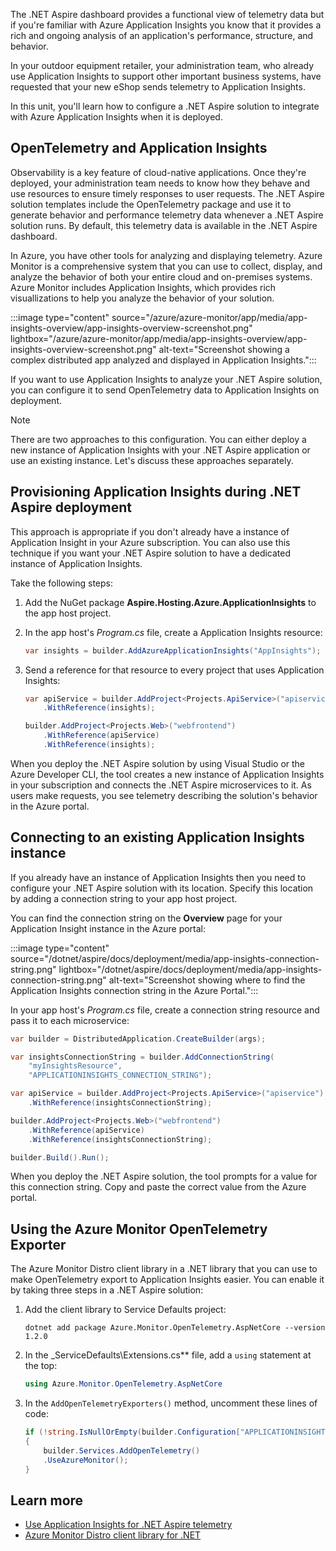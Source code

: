 The .NET Aspire dashboard provides a functional view of telemetry data but if you're familiar with Azure Application Insights you know that it provides a rich and ongoing analysis of an application's performance, structure, and behavior.

In your outdoor equipment retailer, your administration team, who already use Application Insights to support other important business systems, have requested that your new eShop sends telemetry to Application Insights.

In this unit, you'll learn how to configure a .NET Aspire solution to integrate with Azure Application Insights when it is deployed.

## OpenTelemetry and Application Insights

Observability is a key feature of cloud-native applications. Once they're deployed, your administration team needs to know how they behave and use resources to ensure timely responses to user requests. The .NET Aspire solution templates include the OpenTelemetry package and use it to generate behavior and performance telemetry data whenever a .NET Aspire solution runs. By default, this telemetry data is available in the .NET Aspire dashboard.

In Azure, you have other tools for analyzing and displaying telemetry. Azure Monitor is a comprehensive system that you can use to collect, display, and analyze the behavior of both your entire cloud and on-premises systems. Azure Monitor includes Application Insights, which provides rich visuallizations to help you analyze the behavior of your solution.

:::image type="content" source="/azure/azure-monitor/app/media/app-insights-overview/app-insights-overview-screenshot.png" lightbox="/azure/azure-monitor/app/media/app-insights-overview/app-insights-overview-screenshot.png" alt-text="Screenshot showing a complex distributed app analyzed and displayed in Application Insights.":::

If you want to use Application Insights to analyze your .NET Aspire solution, you can configure it to send OpenTelemetry data to Application Insights on deployment.

> [!NOTE]
> There are two approaches to this configuration. You can either deploy a new instance of Application Insights with your .NET Aspire application or use an existing instance. Let's discuss these approaches separately.

## Provisioning Application Insights during .NET Aspire deployment

This approach is appropriate if you don't already have a instance of Application Insight in your Azure subscription. You can also use this technique if you want your .NET Aspire solution to have a dedicated instance of Application Insights.

Take the following steps:

1. Add the NuGet package **Aspire.Hosting.Azure.ApplicationInsights** to the app host project.
1. In the app host's _Program.cs_ file, create a Application Insights resource:

    ```csharp
    var insights = builder.AddAzureApplicationInsights("AppInsights");
    ```

1. Send a reference for that resource to every project that uses Application Insights:

    ```csharp
    var apiService = builder.AddProject<Projects.ApiService>("apiservice")
        .WithReference(insights);

    builder.AddProject<Projects.Web>("webfrontend")
        .WithReference(apiService)
        .WithReference(insights);
    ```

When you deploy the .NET Aspire solution by using Visual Studio or the Azure Developer CLI, the tool creates a new instance of Application Insights in your subscription and connects the .NET Aspire microservices to it. As users make requests, you see telemetry describing the solution's behavior in the Azure portal.

## Connecting to an existing Application Insights instance

If you already have an instance of Application Insights then you need to configure your .NET Aspire solution with its location. Specify this location by adding a connection string to your app host project.

You can find the connection string on the **Overview** page for your Application Insight instance in the Azure portal:

:::image type="content" source="/dotnet/aspire/docs/deployment/media/app-insights-connection-string.png" lightbox="/dotnet/aspire/docs/deployment/media/app-insights-connection-string.png" alt-text="Screenshot showing where to find the Application Insights connection string in the Azure Portal.":::

In your app host's _Program.cs_ file, create a connection string resource and pass it to each microservice:

```csharp
var builder = DistributedApplication.CreateBuilder(args);

var insightsConnectionString = builder.AddConnectionString(
    "myInsightsResource",
    "APPLICATIONINSIGHTS_CONNECTION_STRING");

var apiService = builder.AddProject<Projects.ApiService>("apiservice")
    .WithReference(insightsConnectionString);

builder.AddProject<Projects.Web>("webfrontend")
    .WithReference(apiService)
    .WithReference(insightsConnectionString);

builder.Build().Run();
```

When you deploy the .NET Aspire solution, the tool prompts for a value for this connection string. Copy and paste the correct value from the Azure portal.

## Using the Azure Monitor OpenTelemetry Exporter

The Azure Monitor Distro client library in a .NET library that you can use to make OpenTelemetry export to Application Insights easier. You can enable it by taking three steps in a .NET Aspire solution:

1. Add the client library to Service Defaults project:

    ```dotnetcli
    dotnet add package Azure.Monitor.OpenTelemetry.AspNetCore --version 1.2.0
    ```

1. In the _ServiceDefaults\Extensions.cs** file, add a `using` statement at the top:

    ```csharp
    using Azure.Monitor.OpenTelemetry.AspNetCore
    ```

1. In the `AddOpenTelemetryExporters()` method, uncomment these lines of code:

    ```csharp
    if (!string.IsNullOrEmpty(builder.Configuration["APPLICATIONINSIGHTS_CONNECTION_STRING"]))
    {
        builder.Services.AddOpenTelemetry()
        .UseAzureMonitor();
    }
    ```

## Learn more

- [Use Application Insights for .NET Aspire telemetry](/dotnet/aspire/deployment/azure/application-insights)
- [Azure Monitor Distro client library for .NET](https://www.nuget.org/packages/Azure.Monitor.OpenTelemetry.AspNetCore)